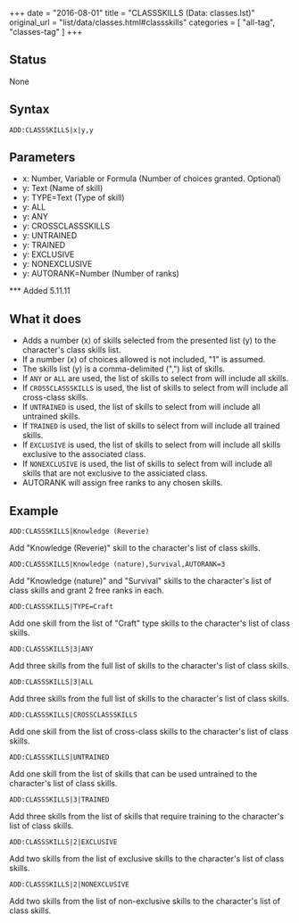 +++
date = "2016-08-01"
title = "CLASSSKILLS (Data: classes.lst)"
original_url = "list/data/classes.html#classskills"
categories = [ "all-tag", "classes-tag" ]
+++

## Status

None

## Syntax

`ADD:CLASSSKILLS|x|y,y`

## Parameters

-   x: Number, Variable or Formula (Number of
    choices granted. Optional)
-   y: Text (Name of skill)
-   y: TYPE=Text (Type of skill)
-   y: ALL
-   y: ANY
-   y: CROSSCLASSSKILLS
-   y: UNTRAINED
-   y: TRAINED
-   y: EXCLUSIVE
-   y: NONEXCLUSIVE
-   y: AUTORANK=Number (Number of ranks)



<span id="classskills"></span> \*\*\* Added 5.11.11

What it does
------------

-   Adds a number (x) of skills selected from the presented list (y) to
    the character's class skills list.
-   If a number (x) of choices allowed is not included, "1" is assumed.
-   The skills list (y) is a comma-delimited (",") list of skills.
-   If `ANY` or `ALL` are used, the list of skills to select from will
    include all skills.
-   If `CROSSCLASSSKILLS` is used, the list of skills to select from
    will include all cross-class skills.
-   If `UNTRAINED` is used, the list of skills to select from will
    include all untrained skills.
-   If `TRAINED` is used, the list of skills to select from will include
    all trained skills.
-   If `EXCLUSIVE` is used, the list of skills to select from will
    include all skills exclusive to the associated class.
-   If `NONEXCLUSIVE` is used, the list of skills to select from will
    include all skills that are not exclusive to the assiciated class.
-   AUTORANK will assign free ranks to any chosen skills.

Example
-------

`ADD:CLASSSKILLS|Knowledge (Reverie)`

Add "Knowledge (Reverie)" skill to the character's list of class skills.

`ADD:CLASSSKILLS|Knowledge (nature),Survival,AUTORANK=3`

Add "Knowledge (nature)" and "Survival" skills to the character's list
of class skills and grant 2 free ranks in each.

`ADD:CLASSSKILLS|TYPE=Craft`

Add one skill from the list of "Craft" type skills to the character's
list of class skills.

`ADD:CLASSSKILLS|3|ANY`

Add three skills from the full list of skills to the character's list of
class skills.

`ADD:CLASSSKILLS|3|ALL`

Add three skills from the full list of skills to the character's list of
class skills.

`ADD:CLASSSKILLS|CROSSCLASSSKILLS`

Add one skill from the list of cross-class skills to the character's
list of class skills.

`ADD:CLASSSKILLS|UNTRAINED`

Add one skill from the list of skills that can be used untrained to the
character's list of class skills.

`ADD:CLASSSKILLS|3|TRAINED`

Add three skills from the list of skills that require training to the
character's list of class skills.

`ADD:CLASSSKILLS|2|EXCLUSIVE`

Add two skills from the list of exclusive skills to the character's list
of class skills.

`ADD:CLASSSKILLS|2|NONEXCLUSIVE`

Add two skills from the list of non-exclusive skills to the character's
list of class skills.

